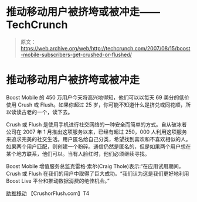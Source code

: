 # 推动移动用户被挤垮或被冲走——TechCrunch

> 原文：<https://web.archive.org/web/http://techcrunch.com/2007/08/15/boost-mobile-subscribers-get-crushed-or-flushed/>

# 推动移动用户被挤垮或被冲走

Boost Mobile 的 450 万用户今天将高兴地得知，他们可以以每天 69 美分的低价使用 Crush 或 Flush。如果你超过 25 岁，你可能不知道什么是挤兑或同花顺，所以读读古老的一个，读下去。

Crush 或 Flush 是使用手机进行社交网络的一种安全而简单的方式。自从破冰者公司在 2007 年 1 月推出这项服务以来，已经有超过 250，000 人利用这项服务来追求完美的社交生活。用户匿名给自己分类，希望找到喜欢和不喜欢相似的人。如果两个用户匹配，则创建一个粉碎。通信仍然是匿名的，但是如果两个用户想在某个地方联系，他们可以。当有人脸红时，他们必须继续寻找。

Boost Mobile 增值服务总监克雷格·索尔(Craig Thole)表示:“在应用试用期间，Crush 或 Flush 在我们的用户中取得了巨大成功。“我们认为这是我们更好地利用 Boost Live 平台和推动数据消费的绝佳机会。”

[助推移动](https://web.archive.org/web/20210127025209/http://boostmobile.com/)
【CrushorFlush.com】T4